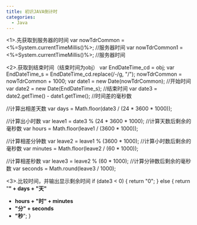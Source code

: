 ```yaml
---
title: 初识JAVA倒计时
categories:
  - Java
---
```

<1>.先获取到服务器的时间
var nowTdrCommon =<%=System.currentTimeMillis()%>; //服务器时间
var nowTdrCommon1 =<%=System.currentTimeMillis()%>; //服务器时间

<2>.获取到结束时间（结束时间为obj）
var EndDateTime_cd = obj;
var EndDateTime_s = EndDateTime_cd.replace(/-/g, "/");
nowTdrCommon = nowTdrCommon + 1000;
var date1 = new Date(nowTdrCommon); //开始时间
var date2 = new Date(EndDateTime_s); //结束时间
var date3 = date2.getTime() - date1.getTime(); //时间差的毫秒数

//计算出相差天数
var days = Math.floor(date3 / (24 * 3600 * 1000));

//计算出小时数
var leave1 = date3 % (24 * 3600 * 1000); //计算天数后剩余的毫秒数
var hours = Math.floor(leave1 / (3600 * 1000));

//计算相差分钟数
var leave2 = leave1 % (3600 * 1000); //计算小时数后剩余的毫秒数
var minutes = Math.floor(leave2 / (60 * 1000));

//计算相差秒数
var leave3 = leave2 % (60 * 1000); //计算分钟数后剩余的毫秒数
var seconds = Math.round(leave3 / 1000);

<3>.比较时间，并输出显示剩余时间
if (date3 < 0) {
		return "0";
} else {
		return "<span><strong>" + days + "天</strong></span><span><strong>"
+ hours + "时</strong></span><span><strong>" + minutes
+ "分</strong></span><span><strong>" + seconds
+ "秒</strong></span>";
}
